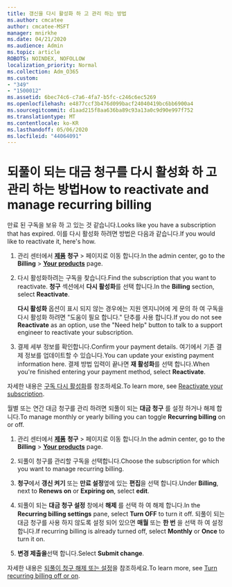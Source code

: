 ```yaml
---
title: 갱신을 다시 활성화 하 고 관리 하는 방법
ms.author: cmcatee
author: cmcatee-MSFT
manager: mnirkhe
ms.date: 04/21/2020
ms.audience: Admin
ms.topic: article
ROBOTS: NOINDEX, NOFOLLOW
localization_priority: Normal
ms.collection: Adm_O365
ms.custom:
- "349"
- "1500012"
ms.assetid: 6bec74c6-c7a6-4fa7-b5fc-c246c6ec5269
ms.openlocfilehash: e4877ccf3b476d099bacf24040419bc6bb6900a4
ms.sourcegitcommit: d1aad215f8aa636ba89c93a13a0c9d90e997f752
ms.translationtype: MT
ms.contentlocale: ko-KR
ms.lasthandoff: 05/06/2020
ms.locfileid: "44064091"
---
```

# <a name="how-to-reactivate-and-manage-recurring-billing"></a><span data-ttu-id="2266b-102">되풀이 되는 대금 청구를 다시 활성화 하 고 관리 하는 방법</span><span class="sxs-lookup"><span data-stu-id="2266b-102">How to reactivate and manage recurring billing</span></span>

<span data-ttu-id="2266b-103">만료 된 구독을 보유 하 고 있는 것 같습니다.</span><span class="sxs-lookup"><span data-stu-id="2266b-103">Looks like you have a subscription that has expired.</span></span> <span data-ttu-id="2266b-104">이를 다시 활성화 하려면 방법은 다음과 같습니다.</span><span class="sxs-lookup"><span data-stu-id="2266b-104">If you would like to reactivate it, here's how.</span></span>
  
1. <span data-ttu-id="2266b-105">관리 센터에서 **[제품](https://go.microsoft.com/fwlink/p/?linkid=842054)** **청구** \> 페이지로 이동 합니다.</span><span class="sxs-lookup"><span data-stu-id="2266b-105">In the admin center, go to the **Billing** \> **[Your products](https://go.microsoft.com/fwlink/p/?linkid=842054)** page.</span></span>

2. <span data-ttu-id="2266b-106">다시 활성화하려는 구독을 찾습니다.</span><span class="sxs-lookup"><span data-stu-id="2266b-106">Find the subscription that you want to reactivate.</span></span> <span data-ttu-id="2266b-107">**청구** 섹션에서 **다시 활성화**를 선택 합니다.</span><span class="sxs-lookup"><span data-stu-id="2266b-107">In the **Billing** section, select  **Reactivate**.</span></span>

    <span data-ttu-id="2266b-108">**다시 활성화** 옵션이 표시 되지 않는 경우에는 지원 엔지니어에 게 문의 하 여 구독을 다시 활성화 하려면 "도움이 필요 합니다." 단추를 사용 합니다.</span><span class="sxs-lookup"><span data-stu-id="2266b-108">If you do not see **Reactivate** as an option, use the "Need help" button to talk to a support engineer to reactivate your subscription.</span></span>

3. <span data-ttu-id="2266b-109">결제 세부 정보를 확인합니다.</span><span class="sxs-lookup"><span data-stu-id="2266b-109">Confirm your payment details.</span></span> <span data-ttu-id="2266b-110">여기에서 기존 결제 정보를 업데이트할 수 있습니다.</span><span class="sxs-lookup"><span data-stu-id="2266b-110">You can update your existing payment information here.</span></span> <span data-ttu-id="2266b-111">결제 방법 입력이 끝나면 **재 활성화**를 선택 합니다.</span><span class="sxs-lookup"><span data-stu-id="2266b-111">When you're finished entering your payment method, select **Reactivate**.</span></span>

<span data-ttu-id="2266b-112">자세한 내용은 [구독 다시 활성화](https://docs.microsoft.com//office365/admin/subscriptions-and-billing/reactivate-your-subscription)를 참조하세요.</span><span class="sxs-lookup"><span data-stu-id="2266b-112">To learn more, see [Reactivate your subscription](https://docs.microsoft.com//office365/admin/subscriptions-and-billing/reactivate-your-subscription).</span></span> 

<span data-ttu-id="2266b-113">월별 또는 연간 대금 청구를 관리 하려면 되풀이 되는 **대금 청구** 를 설정 하거나 해제 합니다.</span><span class="sxs-lookup"><span data-stu-id="2266b-113">To manage monthly or yearly billing you can toggle **Recurring billing** on or off.</span></span>
  
1. <span data-ttu-id="2266b-114">관리 센터에서 **[제품](https://go.microsoft.com/fwlink/p/?linkid=842054)** **청구** \> 페이지로 이동 합니다.</span><span class="sxs-lookup"><span data-stu-id="2266b-114">In the admin center, go to the **Billing** \> **[Your products](https://go.microsoft.com/fwlink/p/?linkid=842054)** page.</span></span>

2. <span data-ttu-id="2266b-115">되풀이 청구를 관리할 구독을 선택합니다.</span><span class="sxs-lookup"><span data-stu-id="2266b-115">Choose the subscription for which you want to manage recurring billing.</span></span>

3. <span data-ttu-id="2266b-116">**청구**에서 **갱신 켜기** 또는 **만료 설정**옆에 있는 **편집**을 선택 합니다.</span><span class="sxs-lookup"><span data-stu-id="2266b-116">Under **Billing**, next to **Renews on** or **Expiring on**, select **edit**.</span></span>

4. <span data-ttu-id="2266b-117">되풀이 되는 **대금 청구 설정** 창에서 **해제** 를 선택 하 여 해제 합니다.</span><span class="sxs-lookup"><span data-stu-id="2266b-117">In the **Recurring billing settings** pane, select **Turn OFF** to turn it off.</span></span> <span data-ttu-id="2266b-118">되풀이 되는 대금 청구를 사용 하지 않도록 설정 되어 있으면 **매월** 또는 **한 번** 을 선택 하 여 설정 합니다.</span><span class="sxs-lookup"><span data-stu-id="2266b-118">If recurring billing is already turned off, select **Monthly** or **Once** to turn it on.</span></span>

5. <span data-ttu-id="2266b-119">**변경 제출을**선택 합니다.</span><span class="sxs-lookup"><span data-stu-id="2266b-119">Select **Submit change**.</span></span>

<span data-ttu-id="2266b-120">자세한 내용은 [되풀이 청구 해제 또는 설정](https://docs.microsoft.com/office365/admin/subscriptions-and-billing/renew-your-subscription#turn-recurring-billing-off-or-on)을 참조하세요.</span><span class="sxs-lookup"><span data-stu-id="2266b-120">To learn more, see [Turn recurring billing off or on](https://docs.microsoft.com/office365/admin/subscriptions-and-billing/renew-your-subscription#turn-recurring-billing-off-or-on).</span></span>